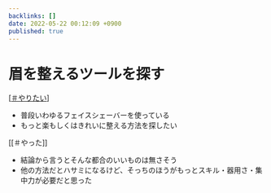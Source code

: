 ```yaml
---
backlinks: []
date: 2022-05-22 00:12:09 +0900
published: true
---
```


# 眉を整えるツールを探す

[[＃やりたい]]

- 普段いわゆるフェイスシェーバーを使っている
- もっと楽もしくはきれいに整える方法を探したい

[[＃やった]]

- 結論から言うとそんな都合のいいものは無さそう
- 他の方法だとハサミになるけど、そっちのほうがもっとスキル・器用さ・集中力が必要だと思った

[//begin]: # "Autogenerated link references for markdown compatibility"
[＃やりたい]: ＃やりたい "＃やりたい"
[//end]: # "Autogenerated link references"